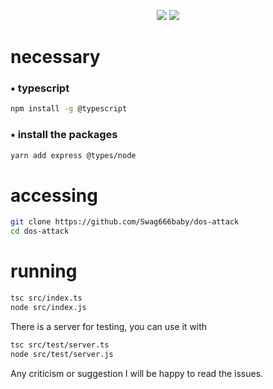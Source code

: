 <p align="center">
 <img src="https://raw.githubusercontent.com/MicaelliMedeiros/micaellimedeiros/master/image/computer-illustration.png"/>
 <img src="https://img.shields.io/badge/TypeScript-black?style=for-the-badge&logo=typescript&logoColor=white"/>
</p>

# necessary 
### • typescript
 ```bash
 npm install -g @typescript
 ```
### • install the packages 
 ```bash
 yarn add express @types/node
 ```

# accessing
```bash
git clone https://github.com/Swag666baby/dos-attack
cd dos-attack
```

# running 
```bash
tsc src/index.ts
node src/index.js
```
There is a server for testing, you can use it with
```bash
tsc src/test/server.ts
node src/test/server.js
```

Any criticism or suggestion I will be happy to read the issues.
